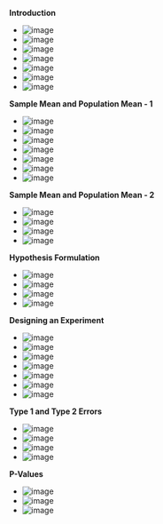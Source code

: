 **Introduction**
- ![image](https://github.com/user-attachments/assets/f5a4c251-85f7-41e5-b27c-417ee3658a4e)
- ![image](https://github.com/user-attachments/assets/e8ca8f62-2de4-4f1b-a72a-a43c526027c6)
- ![image](https://github.com/user-attachments/assets/5969928e-d853-4dec-af8e-a24d5c2c26ef)
- ![image](https://github.com/user-attachments/assets/8f08c573-7a9c-4628-8e8e-a3c39efd378f)
- ![image](https://github.com/user-attachments/assets/bf11d14f-16b5-4391-9871-402a68eb462d)
- ![image](https://github.com/user-attachments/assets/f95380e8-2935-44fa-beee-b31cb40732f2)
- ![image](https://github.com/user-attachments/assets/1dade69e-cecb-4559-90f5-852872b61003)

**Sample Mean and Population Mean - 1**
- ![image](https://github.com/user-attachments/assets/a65b2885-3a32-40c3-b543-5d1273bd548e)
- ![image](https://github.com/user-attachments/assets/7a1e2c4e-bd3f-41e1-81e1-9de929966d1e)
- ![image](https://github.com/user-attachments/assets/896233c0-de18-4532-a52f-62b04d970e08)
- ![image](https://github.com/user-attachments/assets/ea496fee-dbd7-49e1-9afd-7ea659b68ab6)
- ![image](https://github.com/user-attachments/assets/a517b0fc-b000-406c-b06e-2dd1902cfd64)
- ![image](https://github.com/user-attachments/assets/c872142f-ffbb-4ee1-9195-6e0dbfe4f55b)
- ![image](https://github.com/user-attachments/assets/7d035883-f354-46d7-bacb-3aa0490b800a)

**Sample Mean and Population Mean - 2**
- ![image](https://github.com/user-attachments/assets/a2ad5008-3c39-4a13-9dcd-5c2aa3468531)
- ![image](https://github.com/user-attachments/assets/0d562f88-e3c0-4219-bedc-492f1679db96)
- ![image](https://github.com/user-attachments/assets/786450a3-850d-419b-b041-8699c946980c)
- ![image](https://github.com/user-attachments/assets/d39d957a-abfe-44a5-ad25-7eaf3802a366)

**Hypothesis Formulation**
- ![image](https://github.com/user-attachments/assets/864a9543-080d-4e62-8166-ca110f9200e9)
- ![image](https://github.com/user-attachments/assets/b0edf122-254b-46d0-9ba9-f2673af18ac0)
- ![image](https://github.com/user-attachments/assets/b069b74a-9daa-40cf-8f23-d300b3c17c98)
- ![image](https://github.com/user-attachments/assets/f846caf1-2e62-42d3-8647-9af21ef1066f)

**Designing an Experiment**
- ![image](https://github.com/user-attachments/assets/8b1721a7-f670-440f-b6e9-eaad3c7248af)
- ![image](https://github.com/user-attachments/assets/18ef5773-a115-4dcf-9a44-bf5228c605e4)
- ![image](https://github.com/user-attachments/assets/bb1a8efa-fbe7-4b01-aa54-9689f175058c)
- ![image](https://github.com/user-attachments/assets/208b33c6-b36b-4531-8570-7b8856f73e68)
- ![image](https://github.com/user-attachments/assets/09eb3387-869a-47f9-8b74-e90eb937dc8d)
- ![image](https://github.com/user-attachments/assets/b9abfbfe-bb24-49c1-b708-ec143cc7c3e2)
- ![image](https://github.com/user-attachments/assets/6332d5f0-fbf5-493e-9494-41a70c2bf51a)

**Type 1 and Type 2 Errors**
- ![image](https://github.com/user-attachments/assets/28799b86-b4af-41a7-9212-1f6b5b20f1b1)
- ![image](https://github.com/user-attachments/assets/d823d500-09d7-4234-95c0-02701edf2c11)
- ![image](https://github.com/user-attachments/assets/3508585f-89cb-4014-8e08-65fbdcf347e4)
- ![image](https://github.com/user-attachments/assets/fa7cd10b-73dd-4324-845c-c1f179a043ee)

**P-Values**
- ![image](https://github.com/user-attachments/assets/8600f8f1-f7b8-46ae-a937-be9e937a1879)
- ![image](https://github.com/user-attachments/assets/605eef0c-82d2-4551-9d52-ef513c2e74bc)
- ![image](https://github.com/user-attachments/assets/fcc3ac79-ea87-45ad-b4c9-08d70536bfdd)










